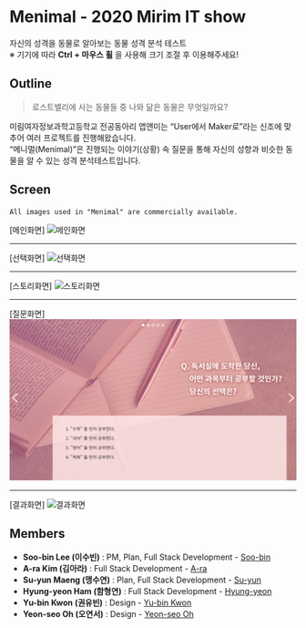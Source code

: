 # Menimal - 2020 Mirim IT show
자신의 성격을 동물로 알아보는 동물 성격 분석 테스트   
※ 기기에 따라 **Ctrl + 마우스 휠** 을 사용해 크기 조절 후 이용해주세요!

## Outline

> 로스트밸리에 사는 동물들 중 나와 닮은 동물은 무엇일까요?

미림여자정보과학고등학교 전공동아리 앱앤미는 “User에서 Maker로”라는 신조에 맞추어 여러 프로젝트를 진행해왔습니다.   
“메니멀(Menimal)”은 진행되는 이야기(상황) 속 질문을 통해 자신의 성향과 비슷한 동물을 알 수 있는 성격 분석테스트입니다.

## Screen

    All images used in "Menimal" are commercially available.

[메인화면]
![메인화면](./img/main.png)

---------------------------------------
[선택화면]
![선택화면](./img/choise.png)

---------------------------------------
[스토리화면]
![스토리화면](./img/story.png)

---------------------------------------
[질문화면]
![질문화면](./img/question.png)

---------------------------------------
[결과화면]
![결과화면](./img/result.png)

## Members
* **Soo-bin Lee (이수빈)** : PM, Plan, Full Stack Development - [Soo-bin](https://github.com/ccomangi2)
* **A-ra Kim (김아라)** : Full Stack Development - [A-ra](https://github.com/IknowAra)
* **Su-yun Maeng (맹수연)** : Plan, Full Stack Development - [Su-yun](https://github.com/msuyeon)
* **Hyung-yeon Ham (함형연)** : Full Stack Development - [Hyung-yeon](https://github.com/guddus326)
* **Yu-bin Kwon (권유빈)** : Design - [Yu-bin Kwon]()
* **Yeon-seo Oh (오연서)** : Design - [Yeon-seo Oh]()
